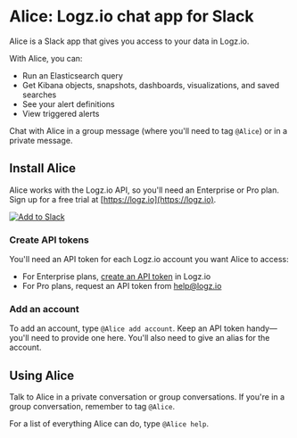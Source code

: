 # Alice: Logz.io chat app for Slack

Alice is a Slack app that gives you access to your data in Logz.io.

With Alice, you can:
* Run an Elasticsearch query
* Get Kibana objects, snapshots, dashboards, visualizations, and saved searches
* See your alert definitions
* View triggered alerts

Chat with Alice in a group message (where you'll need to tag `@Alice`) or in a private message.

## Install Alice

Alice works with the Logz.io API, so you'll need an Enterprise or Pro plan.
Sign up for a free trial at [https://logz.io](https://logz.io).

[![Add to Slack](https://platform.slack-edge.com/img/add_to_slack.png)](https://slack.com/oauth/authorize?client_id=8241711843.335794452337&scope=bot)

### Create API tokens

You'll need an API token for each Logz.io account you want Alice to access:

* For Enterprise plans, [create an API token](https://app.logz.io/#/dashboard/settings/api-tokens) in Logz.io
* For Pro plans, request an API token from [help@logz.io](help@logz.io)

### Add an account

To add an account, type `@Alice add account`.
Keep an API token handy—you'll need to provide one here.
You'll also need to give an alias for the account.

## Using Alice

Talk to Alice in a private conversation or group conversations.
If you're in a group conversation, remember to tag `@Alice`.

For a list of everything Alice can do, type `@Alice help`.